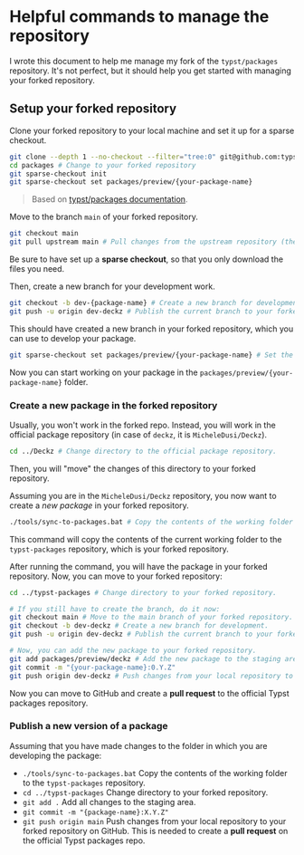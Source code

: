 # Helpful commands to manage the repository
I wrote this document to help me manage my fork of the `typst/packages` repository.
It's not perfect, but it should help you get started with managing your forked repository.

## Setup your forked repository
Clone your forked repository to your local machine and set it up for a sparse checkout.
```sh
git clone --depth 1 --no-checkout --filter="tree:0" git@github.com:typst/packages
cd packages # Change to your forked repository
git sparse-checkout init
git sparse-checkout set packages/preview/{your-package-name}
```
> Based on [typst/packages documentation](https://github.com/typst/packages/blob/main/docs/tips.md).

Move to the branch `main` of your forked repository.
```sh
git checkout main
git pull upstream main # Pull changes from the upstream repository (the official Typst packages repo) to your forked repository.
```
Be sure to have set up a **sparse checkout**, so that you only download the files you need.

Then, create a new branch for your development work.
```sh
git checkout -b dev-{package-name} # Create a new branch for development.
git push -u origin dev-deckz # Publish the current branch to your forked repository on GitHub.
```

This should have created a new branch in your forked repository, which you can use to develop your package. 

```sh
git sparse-checkout set packages/preview/{your-package-name} # Set the sparse checkout to the folder where you will develop your package.
```

Now you can start working on your package in the `packages/preview/{your-package-name}` folder.

### Create a new package in the forked repository

Usually, you won't work in the forked repo. Instead, you will work in the official package repository (in case of `deckz`, it is `MicheleDusi/Deckz`). 

```sh
cd ../Deckz # Change directory to the official package repository.
```

Then, you will "move" the changes of this directory to your forked repository.

Assuming you are in the `MicheleDusi/Deckz` repository, you now want to create a *new package* in your forked repository.

```sh
./tools/sync-to-packages.bat # Copy the contents of the working folder to the `typst-packages` repository.
```
This command will copy the contents of the current working folder to the `typst-packages` repository, which is your forked repository.

After running the command, you will have the package in your forked repository. Now, you can move to your forked repository:

```sh
cd ../typst-packages # Change directory to your forked repository.

# If you still have to create the branch, do it now:
git checkout main # Move to the main branch of your forked repository.
git checkout -b dev-deckz # Create a new branch for development.
git push -u origin dev-deckz # Publish the current branch to your forked repository on GitHub.

# Now, you can add the new package to your forked repository.
git add packages/preview/deckz # Add the new package to the staging area.
git commit -m "{your-package-name}:0.Y.Z"
git push origin dev-deckz # Push changes from your local repository to your forked repository on GitHub.
```
Now you can move to GitHub and create a **pull request** to the official Typst packages repository.

### Publish a new version of a package

Assuming that you have made changes to the folder in which you are developing the package:
- `./tools/sync-to-packages.bat` Copy the contents of the working folder to the `typst-packages` repository.
- `cd ../typst-packages` Change directory to your forked repository.
- `git add .` Add all changes to the staging area.
- `git commit -m "{package-name}:X.Y.Z"`
- `git push origin main`
Push changes from your local repository to your forked repository on GitHub. This is needed to create a **pull request** on the official Typst packages repo.